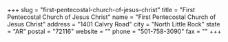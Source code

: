 +++
slug = "first-pentecostal-church-of-jesus-christ"
title = "First Pentecostal Church of Jesus Christ"
name = "First Pentecostal Church of Jesus Christ"
address = "1401 Calvry Road"
city = "North Little Rock"
state = "AR"
postal = "72116"
website = ""
phone = "501-758-3090"
fax = ""
+++
